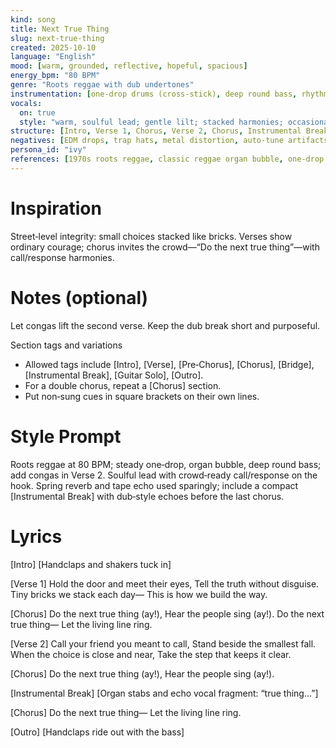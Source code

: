 ```yaml
---
kind: song
title: Next True Thing
slug: next-true-thing
created: 2025-10-10
language: "English"
mood: [warm, grounded, reflective, hopeful, spacious]
energy_bpm: "80 BPM"
genre: "Roots reggae with dub undertones"
instrumentation: [one‑drop drums (cross‑stick), deep round bass, rhythm guitar upstrokes (off‑beat), organ bubble (electric keys), melodica hook, horn section (trumpet/tenor/trombone), light percussion (shakers/congas), spring reverb, tape echo]
vocals:
  on: true
  style: "warm, soulful lead; gentle lilt; stacked harmonies; occasional call‑and‑response"
structure: [Intro, Verse 1, Chorus, Verse 2, Chorus, Instrumental Break, Chorus, Outro]
negatives: [EDM drops, trap hats, metal distortion, auto‑tune artifacts, harsh synth leads, over‑quantized feel]
persona_id: "ivy"
references: [1970s roots reggae, classic reggae organ bubble, one‑drop groove, hand drums (heartbeat pulse), analog spring reverb, tape echo (dub style), melodica lead]
---
```


# Inspiration

Street‑level integrity: small choices stacked like bricks. Verses show ordinary courage; chorus invites the crowd—“Do the next true thing”—with call/response harmonies.

# Notes (optional)

Let congas lift the second verse. Keep the dub break short and purposeful.

Section tags and variations
- Allowed tags include [Intro], [Verse], [Pre‑Chorus], [Chorus], [Bridge], [Instrumental Break], [Guitar Solo], [Outro].
- For a double chorus, repeat a [Chorus] section.
- Put non‑sung cues in square brackets on their own lines.

# Style Prompt
Roots reggae at 80 BPM; steady one‑drop, organ bubble, deep round bass; add congas in Verse 2. Soulful lead with crowd‑ready call/response on the hook. Spring reverb and tape echo used sparingly; include a compact [Instrumental Break] with dub‑style echoes before the last chorus.

# Lyrics
[Intro]
[Handclaps and shakers tuck in]

[Verse 1]
Hold the door and meet their eyes,
Tell the truth without disguise.
Tiny bricks we stack each day—
This is how we build the way.

[Chorus]
Do the next true thing (ay!),
Hear the people sing (ay!).
Do the next true thing—
Let the living line ring.

[Verse 2]
Call your friend you meant to call,
Stand beside the smallest fall.
When the choice is close and near,
Take the step that keeps it clear.

[Chorus]
Do the next true thing (ay!),
Hear the people sing (ay!).

[Instrumental Break]
[Organ stabs and echo vocal fragment: “true thing…”]

[Chorus]
Do the next true thing—
Let the living line ring.

[Outro]
[Handclaps ride out with the bass]
